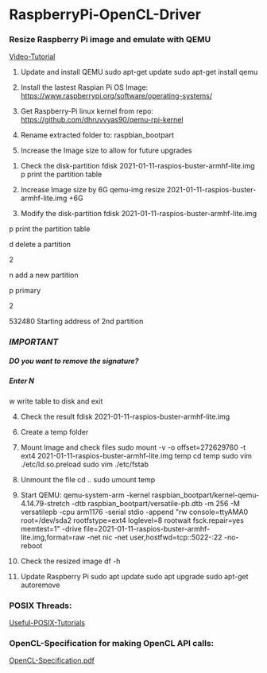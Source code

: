 # RaspberryPi-OpenCL-Driver

### Resize Raspberry Pi image and emulate with QEMU
[Video-Tutorial](https://www.youtube.com/watch?v=5_DzkrMDxnc)

1. Update and install QEMU
sudo apt-get update
sudo apt-get install qemu

2. Install the lastest Raspian Pi OS Image:
https://www.raspberrypi.org/software/operating-systems/

3. Get Raspberry-Pi linux kernel from repo:
https://github.com/dhruvvyas90/qemu-rpi-kernel

4. Rename extracted folder to:
raspbian_bootpart

5. Increase the Image size to allow for future upgrades

1) Check the disk-partition
fdisk 2021-01-11-raspios-buster-armhf-lite.img
p   print the partition table

2) Increase Image size by 6G
qemu-img resize 2021-01-11-raspios-buster-armhf-lite.img +6G

3) Modify the disk-partition
fdisk 2021-01-11-raspios-buster-armhf-lite.img

p   print the partition table

d   delete a partition

2

n   add a new partition

p   primary

2

532480  Starting address of 2nd partition

### ***IMPORTANT***

##### DO you want to remove the signature?

##### Enter N

w   write table to disk and exit

4) Check the result
fdisk 2021-01-11-raspios-buster-armhf-lite.img

6. Create a temp folder

7. Mount Image and check files
sudo mount -v -o offset=272629760 -t ext4 2021-01-11-raspios-buster-armhf-lite.img temp
cd temp
sudo vim ./etc/ld.so.preload
sudo vim ./etc/fstab

8. Unmount the file
cd ..
sudo umount temp


9. Start QEMU:
qemu-system-arm -kernel raspbian_bootpart/kernel-qemu-4.14.79-stretch -dtb raspbian_bootpart/versatile-pb.dtb -m 256 -M versatilepb -cpu arm1176 -serial stdio -append "rw console=ttyAMA0 root=/dev/sda2 rootfstype=ext4  loglevel=8 rootwait fsck.repair=yes memtest=1" -drive file=2021-01-11-raspios-buster-armhf-lite.img,format=raw -net nic -net user,hostfwd=tcp::5022-:22 -no-reboot


10. Check the resized image
df -h

11. Update Raspberry Pi
sudo apt update
sudo apt upgrade
sudo apt-get autoremove


### POSIX Threads:
[Useful-POSIX-Tutorials](https://computing.llnl.gov/tutorials/pthreads/)

### OpenCL-Specification for making OpenCL API calls:
[OpenCL-Specification.pdf](https://www.khronos.org/registry/OpenCL/specs/opencl-1.2.pdf)
